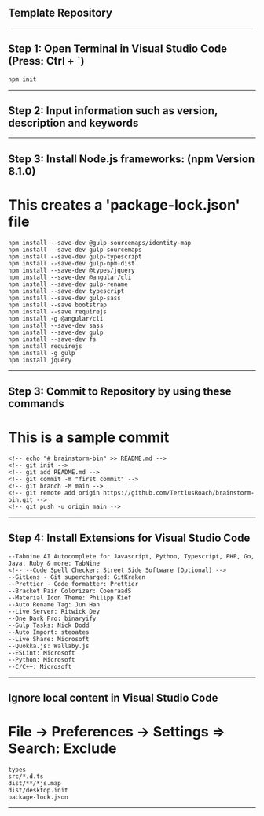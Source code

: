 ## Template Repository

---

## Step 1: Open Terminal in Visual Studio Code (Press: Ctrl + `)

    npm init

---

## Step 2: Input information such as version, description and keywords

---

## Step 3: Install Node.js frameworks: (npm Version 8.1.0)

# This creates a 'package-lock.json' file

    npm install --save-dev @gulp-sourcemaps/identity-map
    npm install --save-dev gulp-sourcemaps
    npm install --save-dev gulp-typescript
    npm install --save-dev gulp-npm-dist
    npm install --save-dev @types/jquery
    npm install --save-dev @angular/cli
    npm install --save-dev gulp-rename
    npm install --save-dev typescript
    npm install --save-dev gulp-sass
    npm install --save bootstrap
    npm install --save requirejs
    npm install -g @angular/cli
    npm install --save-dev sass
    npm install --save-dev gulp
    npm install --save-dev fs
    npm install requirejs
    npm install -g gulp
    npm install jquery

---

## Step 3: Commit to Repository by using these commands

# This is a sample commit

    <!-- echo "# brainstorm-bin" >> README.md -->
    <!-- git init -->
    <!-- git add README.md -->
    <!-- git commit -m "first commit" -->
    <!-- git branch -M main -->
    <!-- git remote add origin https://github.com/TertiusRoach/brainstorm-bin.git -->
    <!-- git push -u origin main -->

---

## Step 4: Install Extensions for Visual Studio Code

    --Tabnine AI Autocomplete for Javascript, Python, Typescript, PHP, Go, Java, Ruby & more: TabNine
    <!-- --Code Spell Checker: Street Side Software (Optional) -->
    --GitLens - Git supercharged: GitKraken
    --Prettier - Code formatter: Prettier
    --Bracket Pair Colorizer: CoenraadS
    --Material Icon Theme: Philipp Kief
    --Auto Rename Tag: Jun Han
    --Live Server: Ritwick Dey
    --One Dark Pro: binaryify
    --Gulp Tasks: Nick Dodd
    --Auto Import: steoates
    --Live Share: Microsoft
    --Quokka.js: Wallaby.js
    --ESLint: Microsoft
    --Python: Microsoft
    --C/C++: Microsoft

---

## Ignore local content in Visual Studio Code

# File -> Preferences -> Settings => Search: Exclude

    types
    src/*.d.ts
    dist/**/*js.map
    dist/desktop.init
    package-lock.json

---
